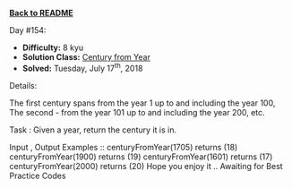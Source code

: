 ﻿<a href=https://github.com/hlais/Kata---a---Day><b>Back to README</b><a>

Day #154: 

* <b>Difficulty:</b> 8 kyu
* <b>Solution Class:</b> [Century from Year](Century.cs)
* <b>Solved:</b> Tuesday, July 17<sup>th</sup>, 2018

Details:

The first century spans from the year 1 up to and including the year 100, The second - from the year 101 up to and including the year 200, etc.

Task :
Given a year, return the century it is in.

Input , Output Examples ::
centuryFromYear(1705)  returns (18)
centuryFromYear(1900)  returns (19)
centuryFromYear(1601)  returns (17)
centuryFromYear(2000)  returns (20)
Hope you enjoy it .. Awaiting for Best Practice Codes
